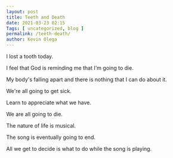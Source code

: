 ```yaml
--- 
layout: post 
title: Teeth and Death
date: 2021-03-23 02:15
Tags: [ uncategorized, blog ]
permalink: /teeth-death/ 
author: Kevin Olega 
--- 
```

I lost a tooth today.

I feel that God is reminding me that I'm going to die.

My body's falling apart and there is nothing that I can do about it.

We're all going to get sick.

Learn to appreciate what we have.

We are all going to die.

The nature of life is musical.

The song is eventually going to end.

All we get to decide is what to do while the song is playing.